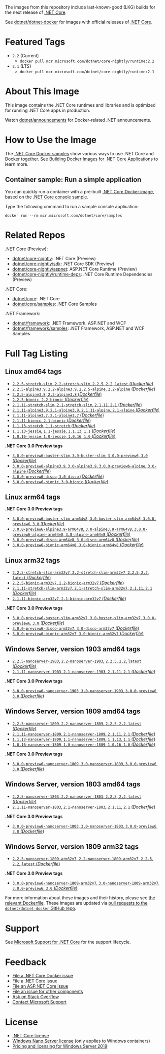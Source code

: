 The images from this repository include last-known-good (LKG) builds for the next release of [.NET Core](https://github.com/dotnet/core).

See [dotnet/dotnet-docker](https://hub.docker.com/r/microsoft/dotnet/) for images with official releases of [.NET Core](https://github.com/dotnet/core).

# Featured Tags

* `2.2` (Current)
  * `docker pull mcr.microsoft.com/dotnet/core-nightly/runtime:2.2`
* `2.1` (LTS)
  * `docker pull mcr.microsoft.com/dotnet/core-nightly/runtime:2.1`

# About This Image

This image contains the .NET Core runtimes and libraries and is optimized for running .NET Core apps in production.

Watch [dotnet/announcements](https://github.com/dotnet/announcements/labels/Docker) for Docker-related .NET announcements.

# How to Use the Image

The [.NET Core Docker samples](https://github.com/dotnet/dotnet-docker/blob/master/samples/README.md) show various ways to use .NET Core and Docker together. See [Building Docker Images for .NET Core Applications](https://docs.microsoft.com/dotnet/core/docker/building-net-docker-images) to learn more.

## Container sample: Run a simple application

You can quickly run a container with a pre-built [.NET Core Docker image](https://hub.docker.com/_/microsoft-dotnet-core-samples/), based on the [.NET Core console sample](https://github.com/dotnet/dotnet-docker/blob/master/samples/dotnetapp/README.md).

Type the following command to run a sample console application:

```console
docker run --rm mcr.microsoft.com/dotnet/core/samples
```

# Related Repos

.NET Core (Preview):

* [dotnet/core-nightly](https://hub.docker.com/_/microsoft-dotnet-core-nightly/): .NET Core (Preview)
* [dotnet/core-nightly/sdk](https://hub.docker.com/_/microsoft-dotnet-core-nightly-sdk/): .NET Core SDK (Preview)
* [dotnet/core-nightly/aspnet](https://hub.docker.com/_/microsoft-dotnet-core-nightly-aspnet/): ASP.NET Core Runtime (Preview)
* [dotnet/core-nightly/runtime-deps](https://hub.docker.com/_/microsoft-dotnet-core-nightly-runtime-deps/): .NET Core Runtime Dependencies (Preview)

.NET Core:

* [dotnet/core](https://hub.docker.com/_/microsoft-dotnet-core/): .NET Core
* [dotnet/core/samples](https://hub.docker.com/_/microsoft-dotnet-core-samples/): .NET Core Samples

.NET Framework:

* [dotnet/framework](https://hub.docker.com/_/microsoft-dotnet-framework/): .NET Framework, ASP.NET and WCF
* [dotnet/framework/samples](https://hub.docker.com/_/microsoft-dotnet-framework-samples/): .NET Framework, ASP.NET and WCF Samples

# Full Tag Listing

## Linux amd64 tags

- [`2.2.5-stretch-slim`, `2.2-stretch-slim`, `2.2.5`, `2.2`, `latest` (*Dockerfile*)](https://github.com/dotnet/dotnet-docker/blob/nightly/2.2/runtime/stretch-slim/amd64/Dockerfile)
- [`2.2.5-alpine3.9`, `2.2-alpine3.9`, `2.2.5-alpine`, `2.2-alpine` (*Dockerfile*)](https://github.com/dotnet/dotnet-docker/blob/nightly/2.2/runtime/alpine3.9/amd64/Dockerfile)
- [`2.2.5-alpine3.8`, `2.2-alpine3.8` (*Dockerfile*)](https://github.com/dotnet/dotnet-docker/blob/nightly/2.2/runtime/alpine3.8/amd64/Dockerfile)
- [`2.2.5-bionic`, `2.2-bionic` (*Dockerfile*)](https://github.com/dotnet/dotnet-docker/blob/nightly/2.2/runtime/bionic/amd64/Dockerfile)
- [`2.1.11-stretch-slim`, `2.1-stretch-slim`, `2.1.11`, `2.1` (*Dockerfile*)](https://github.com/dotnet/dotnet-docker/blob/nightly/2.1/runtime/stretch-slim/amd64/Dockerfile)
- [`2.1.11-alpine3.9`, `2.1-alpine3.9`, `2.1.11-alpine`, `2.1-alpine` (*Dockerfile*)](https://github.com/dotnet/dotnet-docker/blob/nightly/2.1/runtime/alpine3.9/amd64/Dockerfile)
- [`2.1.11-alpine3.7`, `2.1-alpine3.7` (*Dockerfile*)](https://github.com/dotnet/dotnet-docker/blob/nightly/2.1/runtime/alpine3.7/amd64/Dockerfile)
- [`2.1.11-bionic`, `2.1-bionic` (*Dockerfile*)](https://github.com/dotnet/dotnet-docker/blob/nightly/2.1/runtime/bionic/amd64/Dockerfile)
- [`1.1.13-stretch`, `1.1-stretch` (*Dockerfile*)](https://github.com/dotnet/dotnet-docker/blob/nightly/1.1/runtime/stretch/amd64/Dockerfile)
- [`1.1.13-jessie`, `1.1-jessie`, `1.1.13`, `1.1` (*Dockerfile*)](https://github.com/dotnet/dotnet-docker/blob/nightly/1.1/runtime/jessie/amd64/Dockerfile)
- [`1.0.16-jessie`, `1.0-jessie`, `1.0.16`, `1.0` (*Dockerfile*)](https://github.com/dotnet/dotnet-docker/blob/nightly/1.0/runtime/jessie/amd64/Dockerfile)

**.NET Core 3.0 Preview tags**

- [`3.0.0-preview6-buster-slim`, `3.0-buster-slim`, `3.0.0-preview6`, `3.0` (*Dockerfile*)](https://github.com/dotnet/dotnet-docker/blob/nightly/3.0/runtime/buster-slim/amd64/Dockerfile)
- [`3.0.0-preview6-alpine3.9`, `3.0-alpine3.9`, `3.0.0-preview6-alpine`, `3.0-alpine` (*Dockerfile*)](https://github.com/dotnet/dotnet-docker/blob/nightly/3.0/runtime/alpine3.9/amd64/Dockerfile)
- [`3.0.0-preview6-disco`, `3.0-disco` (*Dockerfile*)](https://github.com/dotnet/dotnet-docker/blob/nightly/3.0/runtime/disco/amd64/Dockerfile)
- [`3.0.0-preview6-bionic`, `3.0-bionic` (*Dockerfile*)](https://github.com/dotnet/dotnet-docker/blob/nightly/3.0/runtime/bionic/amd64/Dockerfile)

## Linux arm64 tags

**.NET Core 3.0 Preview tags**

- [`3.0.0-preview6-buster-slim-arm64v8`, `3.0-buster-slim-arm64v8`, `3.0.0-preview6`, `3.0` (*Dockerfile*)](https://github.com/dotnet/dotnet-docker/blob/nightly/3.0/runtime/buster-slim/arm64v8/Dockerfile)
- [`3.0.0-preview6-alpine3.9-arm64v8`, `3.0-alpine3.9-arm64v8`, `3.0.0-preview6-alpine-arm64v8`, `3.0-alpine-arm64v8` (*Dockerfile*)](https://github.com/dotnet/dotnet-docker/blob/nightly/3.0/runtime/alpine3.9/arm64v8/Dockerfile)
- [`3.0.0-preview6-disco-arm64v8`, `3.0-disco-arm64v8` (*Dockerfile*)](https://github.com/dotnet/dotnet-docker/blob/nightly/3.0/runtime/disco/arm64v8/Dockerfile)
- [`3.0.0-preview6-bionic-arm64v8`, `3.0-bionic-arm64v8` (*Dockerfile*)](https://github.com/dotnet/dotnet-docker/blob/nightly/3.0/runtime/bionic/arm64v8/Dockerfile)

## Linux arm32 tags

- [`2.2.5-stretch-slim-arm32v7`, `2.2-stretch-slim-arm32v7`, `2.2.5`, `2.2`, `latest` (*Dockerfile*)](https://github.com/dotnet/dotnet-docker/blob/nightly/2.2/runtime/stretch-slim/arm32v7/Dockerfile)
- [`2.2.5-bionic-arm32v7`, `2.2-bionic-arm32v7` (*Dockerfile*)](https://github.com/dotnet/dotnet-docker/blob/nightly/2.2/runtime/bionic/arm32v7/Dockerfile)
- [`2.1.11-stretch-slim-arm32v7`, `2.1-stretch-slim-arm32v7`, `2.1.11`, `2.1` (*Dockerfile*)](https://github.com/dotnet/dotnet-docker/blob/nightly/2.1/runtime/stretch-slim/arm32v7/Dockerfile)
- [`2.1.11-bionic-arm32v7`, `2.1-bionic-arm32v7` (*Dockerfile*)](https://github.com/dotnet/dotnet-docker/blob/nightly/2.1/runtime/bionic/arm32v7/Dockerfile)

**.NET Core 3.0 Preview tags**

- [`3.0.0-preview6-buster-slim-arm32v7`, `3.0-buster-slim-arm32v7`, `3.0.0-preview6`, `3.0` (*Dockerfile*)](https://github.com/dotnet/dotnet-docker/blob/nightly/3.0/runtime/buster-slim/arm32v7/Dockerfile)
- [`3.0.0-preview6-disco-arm32v7`, `3.0-disco-arm32v7` (*Dockerfile*)](https://github.com/dotnet/dotnet-docker/blob/nightly/3.0/runtime/disco/arm32v7/Dockerfile)
- [`3.0.0-preview6-bionic-arm32v7`, `3.0-bionic-arm32v7` (*Dockerfile*)](https://github.com/dotnet/dotnet-docker/blob/nightly/3.0/runtime/bionic/arm32v7/Dockerfile)

## Windows Server, version 1903 amd64 tags

- [`2.2.5-nanoserver-1903`, `2.2-nanoserver-1903`, `2.2.5`, `2.2`, `latest` (*Dockerfile*)](https://github.com/dotnet/dotnet-docker/blob/nightly/2.2/runtime/nanoserver-1903/amd64/Dockerfile)
- [`2.1.11-nanoserver-1903`, `2.1-nanoserver-1903`, `2.1.11`, `2.1` (*Dockerfile*)](https://github.com/dotnet/dotnet-docker/blob/nightly/2.1/runtime/nanoserver-1903/amd64/Dockerfile)

**.NET Core 3.0 Preview tags**

- [`3.0.0-preview6-nanoserver-1903`, `3.0-nanoserver-1903`, `3.0.0-preview6`, `3.0` (*Dockerfile*)](https://github.com/dotnet/dotnet-docker/blob/nightly/3.0/runtime/nanoserver-1903/amd64/Dockerfile)

## Windows Server, version 1809 amd64 tags

- [`2.2.5-nanoserver-1809`, `2.2-nanoserver-1809`, `2.2.5`, `2.2`, `latest` (*Dockerfile*)](https://github.com/dotnet/dotnet-docker/blob/nightly/2.2/runtime/nanoserver-1809/amd64/Dockerfile)
- [`2.1.11-nanoserver-1809`, `2.1-nanoserver-1809`, `2.1.11`, `2.1` (*Dockerfile*)](https://github.com/dotnet/dotnet-docker/blob/nightly/2.1/runtime/nanoserver-1809/amd64/Dockerfile)
- [`1.1.13-nanoserver-1809`, `1.1-nanoserver-1809`, `1.1.13`, `1.1` (*Dockerfile*)](https://github.com/dotnet/dotnet-docker/blob/nightly/1.1/runtime/nanoserver-1809/amd64/Dockerfile)
- [`1.0.16-nanoserver-1809`, `1.0-nanoserver-1809`, `1.0.16`, `1.0` (*Dockerfile*)](https://github.com/dotnet/dotnet-docker/blob/nightly/1.0/runtime/nanoserver-1809/amd64/Dockerfile)

**.NET Core 3.0 Preview tags**

- [`3.0.0-preview6-nanoserver-1809`, `3.0-nanoserver-1809`, `3.0.0-preview6`, `3.0` (*Dockerfile*)](https://github.com/dotnet/dotnet-docker/blob/nightly/3.0/runtime/nanoserver-1809/amd64/Dockerfile)

## Windows Server, version 1803 amd64 tags

- [`2.2.5-nanoserver-1803`, `2.2-nanoserver-1803`, `2.2.5`, `2.2`, `latest` (*Dockerfile*)](https://github.com/dotnet/dotnet-docker/blob/nightly/2.2/runtime/nanoserver-1803/amd64/Dockerfile)
- [`2.1.11-nanoserver-1803`, `2.1-nanoserver-1803`, `2.1.11`, `2.1` (*Dockerfile*)](https://github.com/dotnet/dotnet-docker/blob/nightly/2.1/runtime/nanoserver-1803/amd64/Dockerfile)

**.NET Core 3.0 Preview tags**

- [`3.0.0-preview6-nanoserver-1803`, `3.0-nanoserver-1803`, `3.0.0-preview6`, `3.0` (*Dockerfile*)](https://github.com/dotnet/dotnet-docker/blob/nightly/3.0/runtime/nanoserver-1803/amd64/Dockerfile)

## Windows Server, version 1809 arm32 tags

- [`2.2.5-nanoserver-1809-arm32v7`, `2.2-nanoserver-1809-arm32v7`, `2.2.5`, `2.2`, `latest` (*Dockerfile*)](https://github.com/dotnet/dotnet-docker/blob/nightly/2.2/runtime/nanoserver-1809/arm32v7/Dockerfile)

**.NET Core 3.0 Preview tags**

- [`3.0.0-preview6-nanoserver-1809-arm32v7`, `3.0-nanoserver-1809-arm32v7`, `3.0.0-preview6`, `3.0` (*Dockerfile*)](https://github.com/dotnet/dotnet-docker/blob/nightly/3.0/runtime/nanoserver-1809/arm32v7/Dockerfile)

For more information about these images and their history, please see [the relevant Dockerfile](https://github.com/dotnet/dotnet-docker/search?utf8=%E2%9C%93&q=FROM&type=Code). These images are updated via [pull requests to the `dotnet/dotnet-docker` GitHub repo](https://github.com/dotnet/dotnet-docker/pulls).

# Support

See [Microsoft Support for .NET Core](https://github.com/dotnet/core/blob/master/microsoft-support.md) for the support lifecycle.

# Feedback

* [File a .NET Core Docker issue](https://github.com/dotnet/dotnet-docker/issues)
* [File a .NET Core issue](https://github.com/dotnet/core/issues)
* [File an ASP.NET Core issue](https://github.com/aspnet/home/issues)
* [File an issue for other components](Documentation/core-repos.md)
* [Ask on Stack Overflow](https://stackoverflow.com/questions/tagged/.net-core)
* [Contact Microsoft Support](https://support.microsoft.com/contactus/)

# License

* [.NET Core license](https://github.com/dotnet/dotnet-docker/blob/master/LICENSE)
* [Windows Nano Server license](https://hub.docker.com/_/microsoft-windows-nanoserver/) (only applies to Windows containers)
* [Pricing and licensing for Windows Server 2019](https://www.microsoft.com/en-us/cloud-platform/windows-server-pricing)
